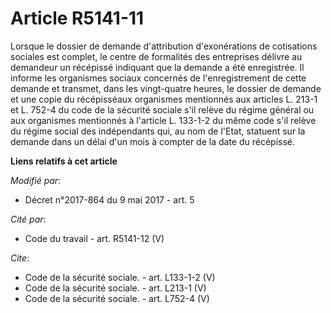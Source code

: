 # Article R5141-11

Lorsque le dossier de demande d'attribution d'exonérations de cotisations sociales est complet, le centre de formalités des
entreprises délivre au demandeur un récépissé indiquant que la demande a été enregistrée. Il informe les organismes sociaux
concernés de l'enregistrement de cette demande et transmet, dans les vingt-quatre heures, le dossier de demande et une copie
du récépisséaux organismes mentionnés aux articles L. 213-1 et L. 752-4 du code de la sécurité sociale s'il relève du régime
général ou aux organismes mentionnés à l'article L. 133-1-2 du même code s'il relève du régime social des indépendants qui,
au nom de l'Etat, statuent sur la demande dans un délai d'un mois à compter de la date du récépissé.

**Liens relatifs à cet article**

_Modifié par_:

  - Décret n°2017-864 du 9 mai 2017 - art. 5

_Cité par_:

  - Code du travail - art. R5141-12 (V)

_Cite_:

  - Code de la sécurité sociale. - art. L133-1-2 (V)
  - Code de la sécurité sociale. - art. L213-1 (V)
  - Code de la sécurité sociale. - art. L752-4 (V)
